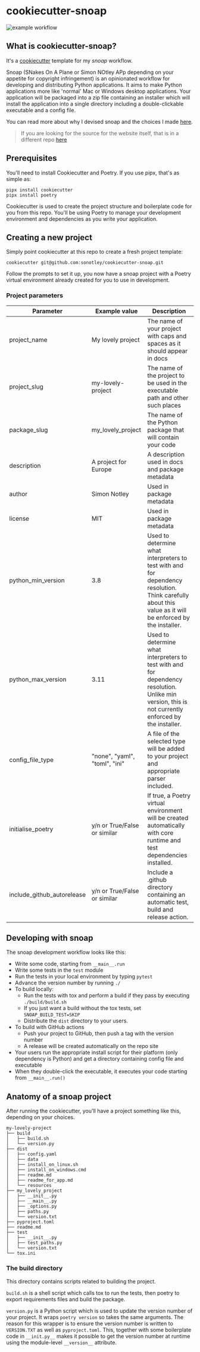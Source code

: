 # cookiecutter-snoap

![example workflow](https://github.com/sonotley/cookiecutter-snoap/workflows/make-cookiecutter-and-test-installer/badge.svg)

## What is cookiecutter-snoap?

It's a [cookiecutter](https://cookiecutter.readthedocs.io/) template for my _snoap_ workflow.

Snoap (SNakes On A Plane or Simon NOtley APp depending on your appetite for copyright infringement) is
an opinionated workflow for developing and distributing Python applications. 
It aims to make Python applications more like 'normal' Mac or Windows desktop applications. 
Your application will be packaged into a zip file containing an installer which will install the 
application into a single directory including a double-clickable executable and a config file.

You can read more about why I devised snoap and the choices I made [here](https://sonotley.github.io/python-deployment-docs/).

> If you are looking for the source for the website itself, that is in a different repo [here](https://github.com/sonotley/python-deployment-docs)

## Prerequisites

You'll need to install Cookiecutter and Poetry. If you use pipx, that's as simple as:

    pipx install cookiecutter
    pipx install poetry

Cookiecutter is used to create the project structure and boilerplate code for you from this repo. 
You'll be using Poetry to manage your development environment and dependencies as you write your application.

## Creating a new project

Simply point cookiecutter at this repo to create a fresh project template:

    cookiecutter git@github.com:sonotley/cookiecutter-snoap.git

Follow the prompts to set it up, you now have a snoap project with a Poetry virtual environment already created for you to use in development.

### Project parameters
| Parameter                  | Example value                 | Description                                                                                                                                                    |
|----------------------------|-------------------------------|----------------------------------------------------------------------------------------------------------------------------------------------------------------|
| project_name               | My lovely project             | The name of your project with caps and spaces as it should appear in docs                                                                                      |
| project_slug               | my-lovely-project             | The name of the project to be used in the executable path and other such places                                                                                |
| package_slug               | my_lovely_project             | The name of the Python package that will contain your code                                                                                                     |
| description                | A project for Europe          | A description used in docs and package metadata                                                                                                                |
| author                     | Simon Notley                  | Used in package metadata                                                                                                                                       |
| license                    | MIT                           | Used in package metadata                                                                                                                                       |
| python_min_version         | 3.8                           | Used to determine what interpreters to test with and for dependency resolution. <br/>Think carefully about this value as it will be enforced by the installer. |
| python_max_version         | 3.11                          | Used to determine what interpreters to test with and for dependency resolution. <br/>Unlike min version, this is not currently enforced by the installer.      |
| config_file_type           | "none", "yaml", "toml", "ini" | A file of the selected type will be added to your project and appropriate parser included.                                                                     |
| initialise_poetry          | y/n or True/False or similar  | If true, a Poetry virtual environment will be created automatically with core runtime and test dependencies installed.                                         |
| include_github_autorelease | y/n or True/False or similar  | Include a .github directory containing an automatic test, build and release action.                                                                            |

## Developing with snoap

The snoap development workflow looks like this:

- Write some code, starting from `__main__.run`
- Write some tests in the `test` module
- Run the tests in your local environment by typing `pytest`
- Advance the version number by running `./`
- To build locally:
  - Run the tests with tox and perform a build if they pass by executing `./build/build.sh` 
  - If you just want a build without the tox tests, set `SNOAP_BUILD_TEST=SKIP`
  - Distribute the `dist` directory to your users.
- To build with GitHub actions
  - Push your project to GitHub, then push a tag with the version number
  - A release will be created automatically on the repo site
- Your users run the appropriate install script for their platform (only dependency is Python) and get a directory containing config file and executable
- When they double-click the executable, it executes your code starting from `__main__.run()`

## Anatomy of a snoap project

After running the cookiecutter, you'll have a project something like this, depending on your choices.

```commandline
my-lovely-project
├── build
│   ├── build.sh
│   └── version.py
├── dist
│   ├── config.yaml
│   ├── data
│   ├── install_on_linux.sh
│   ├── install_on_windows.cmd
│   ├── readme.md
│   ├── readme_for_app.md
│   └── resources
├── my_lovely_project
│   ├── __init__.py
│   ├── __main__.py
│   ├── _options.py
│   ├── paths.py
│   └── version.txt
├── pyproject.toml
├── readme.md
├── test
│   ├── __init__.py
│   ├── test_paths.py
│   └── version.txt
└── tox.ini

```

### The build directory

This directory contains scripts related to building the project. 

`build.sh` is a shell script which calls tox to run the tests, then poetry to export requirements files and build the package.

`version.py` is a Python script which is used to update the version number of your project.
It wraps `poetry version` so takes the same arguments. 
The reason for this wrapper is to ensure the version number is written to `VERSION.TXT` as well as `pyproject.toml`. 
This, together with some boilerplate code in `__init.py__` makes it possible to get the version number at runtime using the module-level `__version__` attribute.